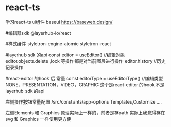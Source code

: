 # react-ts
学习react-ts
ui组件 baseui 
https://baseweb.design/

#编辑器sdk
@layerhub-io/react

#样式组件
styletron-engine-atomic
styletron-react



#layerhub sdk 的api
const editor = useEditor()  //编辑对象
editor.objects.delete ,lock 等操作都是对当前图层进行操作
editor.history  //历史记录操作


#react-editor 的hook 后 常量
const editorType = useEditorType() //编辑类型  NONE，PRESENTATION，VIDEO，GRAPHIC   这个是react-editor 的hook,不是layerhub sdk 的api


左侧操作按钮常量配置
/src/constants/app-options  Templates,Customize ....

左侧Elements 和 Graphics 原理实际上一样的，前者是存path
实际上我觉得存在svg 和 Graphics 一样使用更方便